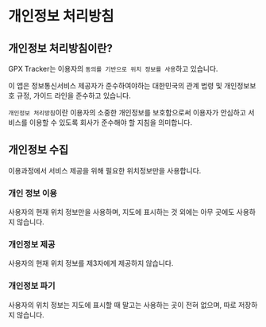# 개인정보 처리방침

## 개인정보 처리방침이란?

GPX Tracker는 이용자의 `동의를 기반으로 위치 정보를 사용`하고 있습니다. 

이 앱은 정보통신서비스 제공자가 준수하여야하는 대한민국의 관계 법령 및 개인정보보호 규정, 가이드 라인을 준수하고 있습니다. 

`개인정보 처리방침`이란 이용자의 소중한 개인정보를 보호함으로써 이용자가 안심하고 서비스를 이용할 수 있도록 회사가 준수해야 할 지침을 의미합니다.

## 개인정보 수집

이용과정에서 서비스 제공을 위해 필요한 위치정보만을 사용합니다. 

### 개인 정보 이용

사용자의 현재 위치 정보만을 사용하며, 지도에 표시하는 것 외에는 아무 곳에도 사용하지 않습니다. 

### 개인정보 제공

사용자의 현재 위치 정보를 제3자에게 제공하지 않습니다. 

### 개인정보 파기

사용자의 위치 정보는 지도에 표시할 때 말고는 사용하는 곳이 전혀 없으며, 따로 저장하지 않습니다.

